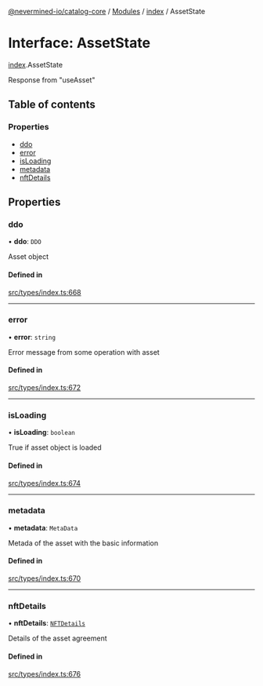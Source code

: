 [@nevermined-io/catalog-core](../README.md) / [Modules](../modules.md) / [index](../modules/index.md) / AssetState

# Interface: AssetState

[index](../modules/index.md).AssetState

Response from "useAsset"

## Table of contents

### Properties

- [ddo](index.AssetState.md#ddo)
- [error](index.AssetState.md#error)
- [isLoading](index.AssetState.md#isloading)
- [metadata](index.AssetState.md#metadata)
- [nftDetails](index.AssetState.md#nftdetails)

## Properties

### ddo

• **ddo**: `DDO`

Asset object

#### Defined in

[src/types/index.ts:668](https://github.com/nevermined-io/components-catalog/blob/ff8bd4a/lib/src/types/index.ts#L668)

___

### error

• **error**: `string`

Error message from some operation with asset

#### Defined in

[src/types/index.ts:672](https://github.com/nevermined-io/components-catalog/blob/ff8bd4a/lib/src/types/index.ts#L672)

___

### isLoading

• **isLoading**: `boolean`

True if asset object is loaded

#### Defined in

[src/types/index.ts:674](https://github.com/nevermined-io/components-catalog/blob/ff8bd4a/lib/src/types/index.ts#L674)

___

### metadata

• **metadata**: `MetaData`

Metada of the asset with the basic information

#### Defined in

[src/types/index.ts:670](https://github.com/nevermined-io/components-catalog/blob/ff8bd4a/lib/src/types/index.ts#L670)

___

### nftDetails

• **nftDetails**: [`NFTDetails`](index.NFTDetails.md)

Details of the asset agreement

#### Defined in

[src/types/index.ts:676](https://github.com/nevermined-io/components-catalog/blob/ff8bd4a/lib/src/types/index.ts#L676)
